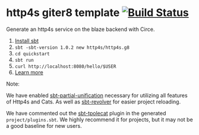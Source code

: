 # http4s giter8 template [![Build Status](https://travis-ci.org/http4s/http4s.g8.svg)](https://travis-ci.org/http4s/http4s.g8)

Generate an http4s service on the blaze backend with Circe.

1. [Install sbt](http://www.scala-sbt.org/1.0/docs/Setup.html)
2. `sbt -sbt-version 1.0.2 new http4s/http4s.g8`
3. `cd quickstart`
4. `sbt run`
5. `curl http://localhost:8080/hello/$USER`
6. [Learn more](http://http4s.org/)


Note:

We have enabled [sbt-partial-unification](https://github.com/fiadliel/sbt-partial-unification) 
necessary for utilizing all features of Http4s and Cats.
As well as [sbt-revolver](https://github.com/spray/sbt-revolver) for easier project reloading.

We have commented out the [sbt-tpolecat](https://github.com/DavidGregory084/sbt-tpolecat) plugin in the generated `project/plugins.sbt`.
We highly recommend it for projects, but it may not be a good baseline for new users.
